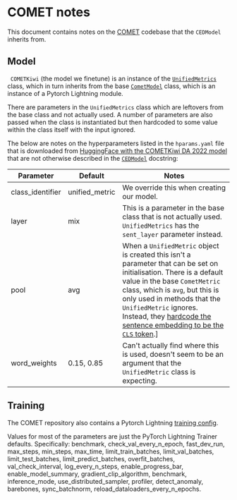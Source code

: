 # COMET notes

This document contains notes on the [COMET](https://github.com/Unbabel/COMET/tree/master) codebase that the `CEDModel` inherits from.

## Model

` COMETKiwi` (the model we finetune) is an instance of the [`UnifiedMetrics`](https://github.com/Unbabel/COMET/blob/master/comet/models/multitask/unified_metric.py) class, which in turn inherits from the base [`CometModel`](https://github.com/Unbabel/COMET/blob/master/comet/models/base.py) class, which is an instance of a Pytorch Lightning module.

There are parameters in the `UnifiedMetrics` class which are leftovers from the base class and not actually used. A number of parameters are also passed when the class is instantiated but then hardcoded to some value within the class itself with the input ignored.

 The below are notes on the hyperparameters listed in the `hparams.yaml` file that is downloaded from [HuggingFace with the COMETKiwi DA 2022 model](https://huggingface.co/Unbabel/wmt22-cometkiwi-da) that are not otherwise described in the [`CEDModel`](../src/mtqe/models/comet.py) docstring:

|Parameter|Default|Notes|
|---------|-------|-----|
|class_identifier|unified_metric|We override this when creating our model.|
|layer|mix| This is a parameter in the base class that is not actually used. `UnifiedMetrics` has the `sent_layer` parameter instead.|
|pool|avg|When a `UnifiedMetric` object is created this isn't a parameter that can be set on initialisation. There is a default value in the base `CometMetric` class, which is `avg`, but this is only used in methods that the `UnifiedMetric` ignores. Instead, they [hardcode the sentence embedding to be the `CLS` token](https://github.com/Unbabel/COMET/blob/74ef71547f3f411e1403368101a035a22502f72a/comet/models/multitask/unified_metric.py#L473).]|
|word_weights|0.15, 0.85|Can't actually find where this is used, doesn't seem to be an argument that the `UnifiedMetric` class is expecting.|

## Training

 The COMET repository also contains a Pytorch Lightning [training config](https://github.com/Unbabel/COMET/blob/master/configs/trainer.yaml).

 Values for most of the parameters are just the PyTorch Lightning Trainer defaults. Specifically: benchmark, check_val_every_n_epoch, fast_dev_run, max_steps, min_steps, max_time, limit_train_batches, limit_val_batches, limit_test_batches, limit_predict_batches, overfit_batches, val_check_interval, log_every_n_steps, enable_progress_bar, enable_model_summary, gradient_clip_algorithm, benchmark, inference_mode, use_distributed_sampler, profiler, detect_anomaly, barebones, sync_batchnorm, reload_dataloaders_every_n_epochs.
